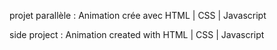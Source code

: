 projet parallèle : Animation crée avec HTML | CSS | Javascript

side project : Animation created with HTML | CSS | Javascript

